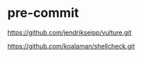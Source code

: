 # pre-commit

https://github.com/jendrikseipp/vulture.git

https://github.com/koalaman/shellcheck.git
